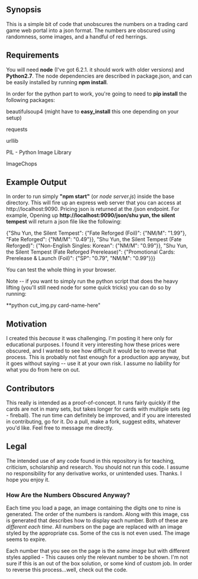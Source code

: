 ## Synopsis
This is a simple bit of code that unobscures the numbers on a trading card game web portal into a json format. The numbers are obscured using randomness, some images, and a handful of red herrings. 

## Requirements
You will need **node** (I've got 6.2.1. it should work with older versions) and **Python2.7**. The node dependencies are described in package.json, and can be easily installed by running **npm install**.

In order for the python part to work, you're going to need to **pip install** the following packages:

beautifulsoup4 (might have to **easy_install** this one depending on your setup)

requests

urllib

PIL - Python Image Library

ImageChops

## Example Output
In order to run simply **"npm start"** (or *node server.js*) inside the base directory. This will fire up an express web server that you can access at http://localhost:9090. Pricing json is returned at the /json endpoint. For example, Opening up **http://localhost:9090/json/shu yun, the silent tempest** will return a json file like the following: 

{"Shu Yun, the Silent Tempest": {"Fate Reforged (Foil)": {"NM/M": "1.99"}, "Fate Reforged": {"NM/M": "0.49"}}, "Shu Yun, the Silent Tempest (Fate Reforged)": {"Non-English Singles: Korean": {"NM/M": "0.99"}}, "Shu Yun, the Silent Tempest (Fate Reforged Prerelease)": {"Promotional Cards: Prerelease & Launch (Foil)": {"SP": "0.79", "NM/M": "0.99"}}}

You can test the whole thing in your browser. 

Note -- if you want to simply run the python script that does the heavy lifting (you'll still need node for some quick tricks) you can do so by running:

**python cut_img.py card-name-here" 

## Motivation
I created this *because* it was challenging. I'm posting it here only for educational purposes. I found it very interesting how these prices were obscured, and I wanted to see how difficult it would be to reverse that process. This is probably not fast enough for a production app anyway, but it goes without saying -- use it at your own risk. I assume no liability for what you do from here on out.

## Contributors
This really is intended as a proof-of-concept. It runs fairly quickly if the cards are not in many sets, but takes longer for cards with multiple sets (eg - fireball). The run time can definitely be improved, and if you are interested in contributing, go for it. Do a pull, make a fork, suggest edits, whatever you'd like. Feel free to message me directly. 

## Legal
The intended use of any code found in this repository is for teaching, criticism, scholarship and research. You should not run this code. I assume no responsibility for any derivative works, or unintended uses. Thanks. I hope you enjoy it.

### How Are the Numbers Obscured Anyway?
Each time you load a page, an image containing the digits one to nine is generated. The order of the numbers is random.
Along with this image, css is generated that describes how to display each number. Both of these are *different each time*. All numbers on the page are replaced with an image styled by the appropriate css. Some of the css is not even used. The image seems to expire. 

Each number that you see on the page is the *same image* but with different styles applied - This causes only the relevant number to be shown. I'm not sure if this is an out of the box solution, or some kind of custom job. In order to reverse this process...well, check out the code.
